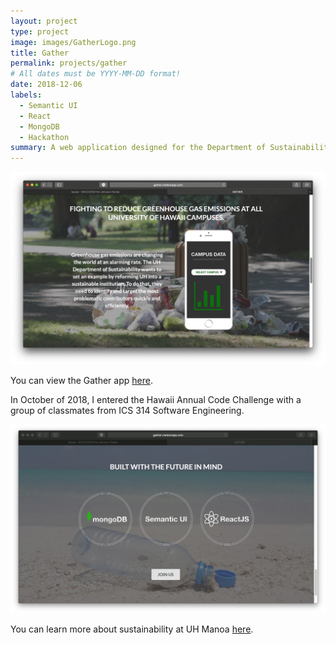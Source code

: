 ```yaml
---
layout: project
type: project
image: images/GatherLogo.png
title: Gather
permalink: projects/gather
# All dates must be YYYY-MM-DD format!
date: 2018-12-06
labels:
  - Semantic UI
  - React
  - MongoDB
  - Hackathon
summary: A web application designed for the Department of Sustainability.
---
```


<img class="ui image" src="../images/landing1.png">

You can view the Gather app [here](http://gather.meteorapp.com/#/).

In October of 2018, I entered the Hawaii Annual Code Challenge with a group of classmates from ICS 314 Software Engineering. 





<img class="ui image" src="../images/landing4.png">

You can learn more about sustainability at UH Manoa [here](http://manoa.hawaii.edu/sustainability/).



